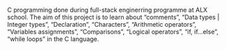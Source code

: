 C programming done during full-stack enginerring programme at ALX school.
The aim of this project is to learn about “comments”, “Data types | Integer types”, “Declaration”, “Characters”, “Arithmetic operators”, “Variables assignments”, “Comparisons”, “Logical operators”, “if, if…else”, “while loops” in the C language.

